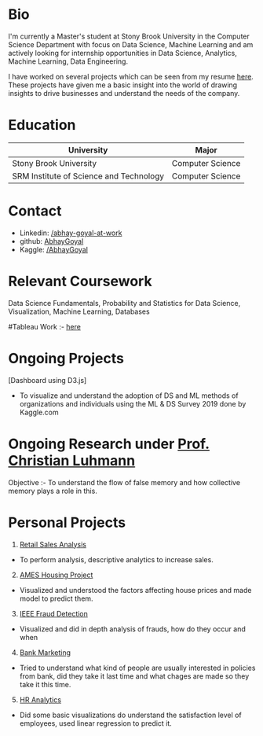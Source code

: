 # Bio
I'm currently a Master's student at Stony Brook University in the Computer Science Department with focus on Data Science, Machine Learning and am actively looking for internship opportunities in Data Science, Analytics, Machine Learning, Data Engineering.

I have worked on several projects which can be seen from my resume [here](https://drive.google.com/file/d/1C2BG05GVFCm-d9lCcSMDerba9pNPr97f/view?usp=sharing). These projects have given me a basic insight into the world of drawing insights to drive businesses and understand the needs of the company.

# Education

|University   |Major   |
|---|---|
|Stony Brook University   |Computer Science   |
|SRM Institute of Science and Technology   |Computer Science   |

# Contact
* Linkedin: [/abhay-goyal-at-work](https://www.linkedin.com/in/abhay-goyal-at-work)
* github: [AbhayGoyal](https://www.github.com/AbhayGoyal/)
* Kaggle: [/AbhayGoyal](https://www.kaggle.com/golion)

# Relevant Coursework
Data Science Fundamentals, Probability and Statistics for Data Science, Visualization, Machine Learning, Databases

#Tableau Work :- [here](https://public.tableau.com/profile/abhay2071#!/?newProfile=&activeTab=0)

# Ongoing Projects
[Dashboard using D3.js]
  * To visualize and understand the adoption of DS and ML methods of organizations and individuals using the ML & DS Survey 2019 
  done by Kaggle.com
  
# Ongoing Research under [Prof. Christian Luhmann](https://cluhmann.github.io/)
Objective :- To understand the flow of false memory and how collective memory plays a role in this. 

# Personal Projects
1. [Retail Sales Analysis](https://github.com/AbhayGoyal/Retail-Sales_Analysis)
  * To perform analysis, descriptive analytics to increase sales.
2. [AMES Housing Project](https://www.kaggle.com/golion/dsf-2/)
  * Visualized and understood the factors affecting house prices and made model to predict them.
3. [IEEE Fraud Detection](https://www.kaggle.com/golion/abhaygoyal-dsf)
  * Visualized and did in depth analysis of frauds, how do they occur and when
4. [Bank Marketing](https://github.com/AbhayGoyal/Bank_Marketing/)
  * Tried to understand what kind of people are usually interested in policies from bank, did they take it last time and what chages are made so they take it this time.
5. [HR Analytics](https://github.com/AbhayGoyal/HR-Analytics/)
  * Did some basic visualizations do understand the satisfaction level of employees, used linear regression to predict it.

  
